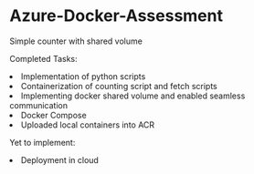 # Azure-Docker-Assessment
Simple counter with shared volume

Completed Tasks:
  <li>Implementation of python scripts</li>
  <li>Containerization of counting script and fetch scripts</li>
  <li>Implementing docker shared volume and enabled seamless communication</li>
  <li>Docker Compose </li>
  <li>Uploaded local containers into ACR</li>

Yet to implement:
  <li>Deployment in cloud</li>
